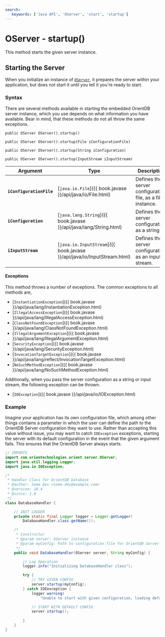 ```yaml
---
search:
   keywords: ['Java API', 'OServer', 'start', 'startup']
---
```


# OServer - startup()

This method starts the given server instance. 

## Starting the Server

When you initialize an instance of [`OServer`](Java-Ref-OServer.md), it prepares the server within your application, but does not start it until you tell it you're ready to start.

### Syntax

There are several methods available in starting the embedded OrientDB server instance, which you use depends on what information you have available.  Bear in mind, that these methods do not all throw the same exceptions.

```
public OServer OServer().startup()

public OServer OServer().startup(File iConfigurationFile)

public OServer OServer().startup(String iConfiguration)

public OServer OServer().startup(InputStream iInputStream)
```

| Argument | Type | Description |
|---|---|---|
| **`iConfigurationFile`** | [`java.io.File`]({{ book.javase }}/api/java/io/File.html) | Defines the server configuration file, as a file instance. |
| **`iConfiguration`** | [`java.lang.String`]({{ book.javase }}/api/java/lang/String.html) | Defines the server configuration, as a string. |
| **`iInputStream`** | [`java.io.InputStream`]({{ book.javase }}/api/java/io/InputStream.html) | Defines the server configuration, as an input stream. |


#### Exceptions

This method throws a number of exceptions.  The common exceptions to all methods are,

- [`InstantiationException`]({{ book.javase }}/api/java/lang/InstantiationException.html)
- [`IllegalAccessException`]({{ book.javase }}/api/java/lang/IllegalAccessException.html)
- [`ClassNotFoundException`]({{ book.javase }}/api/java/lang/ClassNotFoundException.html)
- [`IllegalArgumentException`]({{ book.javase }}/api/java/lang/IllegalArgumentException.html)
- [`SecurityException`]({{ book.javase }}/api/java/lang/SecurityException.html)
- [`InvocationTargetException`]({{ book.javase }}/api/java/lang/reflect/InvocationTargetException.html)
- [`NoSuchMethodException`]({{ book.javase }}/api/java/lang/NoSuchMethodException.html)

Additionally, when you pass the server configuration as a string or input stream, the following exception can be thrown.

- [`IOException`]({{ book.javase }}/api/java/io/IOException.html)

### Example

Imagine your application has its own configuration file, which among other things contains a parameter in which the user can define the path to the OrientDB Server configuration they want to use.  Rather than accepting this value without issue, you may want to catch `IOException` exceptions, starting the server with its default configuration in the event that the given argument fails.  This ensures that the OrientDB Server always starts.

```java
// IMPORTS
import com.orientechnologies.orient.server.OServer;
import java.util.logging.Logger;
import java.io.IOException;

/*
 * Handler Class for OrientDB Database 
 * @author: Some Dev <some.dev@example.com>
 * @version: 10.4
 * @since: 1.0
 */
class DatabaseHandler {

	// INIT LOGGER
	private static final Logger logger = Logger.getLogger(
		DatabaseHandler.class.getName());

	/* 
	 * Constructor
	 * @param server: OServer instance
	 * @param myConfig: Path to configuration file for OrientDB Server
	 */
	public void DatabaseHandler(OServer server, String myConfig) {

		// Log Operation
		logger.info("Initializing DatabaseHandler class");

		try {
			// TRY GIVEN CONFIG
			server.startup(myConfig);
		} catch IOEexception {
			logger.warning(
				"Unable to start with given configuration, loading default");

			// START WITH DEFAULT CONFIG
			server.startup();
		
		}
	}
}
```
